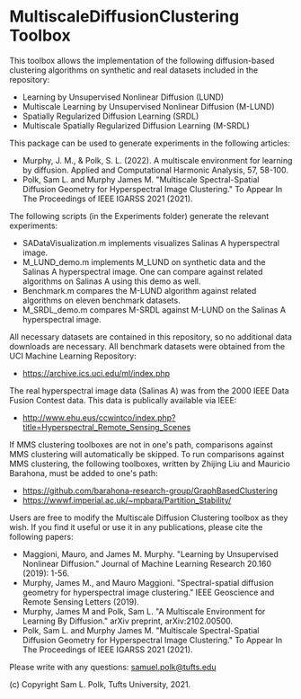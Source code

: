 # MultiscaleDiffusionClustering Toolbox

This toolbox allows the implementation of the following diffusion-based clustering algorithms on synthetic and real datasets included in the repository:

   - Learning by Unsupervised Nonlinear Diffusion (LUND)
   - Multiscale Learning by Unsupervised Nonlinear Diffusion (M-LUND)
   - Spatially Regularized Diffusion Learning (SRDL)
   - Multiscale Spatially Regularized Diffusion Learning (M-SRDL)

This package can be used to generate experiments in the following articles:

   - Murphy, J. M., & Polk, S. L. (2022). A multiscale environment for learning by diffusion. Applied and Computational Harmonic Analysis, 57, 58-100.
   - Polk, Sam L. and Murphy James M. "Multiscale Spectral-Spatial Diffusion Geometry for Hyperspectral Image Clustering." To Appear In The Proceedings of IEEE IGARSS 2021 (2021).

The following scripts (in the Experiments folder) generate the relevant experiments:

   - SADataVisualization.m implements visualizes Salinas A hyperspectral image.
   - M_LUND_demo.m implements M_LUND on synthetic data and the Salinas A hyperspectral image. One can compare against related algorithms on Salinas A using this demo as well.
   - Benchmark.m compares the M-LUND algorithm against related algorithms on eleven benchmark datasets.
   - M_SRDL_demo.m compares M-SRDL against M-LUND on the Salinas A hyperspectral image.

All necessary datasets are contained in this repository, so no additional data downloads are necessary. All benchmark datasets were obtained from the UCI Machine Learning Repository:

   - https://archive.ics.uci.edu/ml/index.php

The real hyperspectral image data (Salinas A) was from the 2000 IEEE Data Fusion Contest data. This data is publically available via IEEE:

   - http://www.ehu.eus/ccwintco/index.php?title=Hyperspectral_Remote_Sensing_Scenes

If MMS clustering toolboxes are not in one's path, comparisons against MMS clustering will automatically be skipped. To run comparisons against MMS clustering, the following toolboxes, written by Zhijing Liu and Mauricio Barahona, must be added to one's path:

   - https://github.com/barahona-research-group/GraphBasedClustering
   - https://wwwf.imperial.ac.uk/~mpbara/Partition_Stability/

Users are free to modify the Multiscale Diffusion Clustering toolbox as they wish. If you find it useful or use it in any publications, please cite the following papers:

   - Maggioni, Mauro, and James M. Murphy. "Learning by Unsupervised Nonlinear Diffusion." Journal of Machine Learning Research 20.160 (2019): 1-56.
   - Murphy, James M., and Mauro Maggioni. "Spectral-spatial diffusion geometry for hyperspectral image clustering." IEEE Geoscience and Remote Sensing Letters (2019).
   - Murphy, James M and Polk, Sam L. "A Multiscale Environment for Learning By Diffusion." arXiv preprint, arXiv:2102.00500.
   - Polk, Sam L. and Murphy James M. "Multiscale Spectral-Spatial Diffusion Geometry for Hyperspectral Image Clustering." To Appear In The Proceedings of IEEE IGARSS 2021 (2021).

Please write with any questions: samuel.polk@tufts.edu

(c) Copyright Sam L. Polk, Tufts University, 2021.
